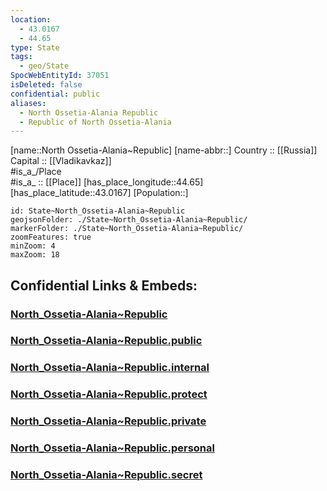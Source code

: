 ```yaml
---
location:
  - 43.0167
  - 44.65
type: State
tags:
  - geo/State
SpocWebEntityId: 37051
isDeleted: false
confidential: public
aliases:
  - North Ossetia-Alania Republic
  - Republic of North Ossetia-Alania 
---
```

[name::North Ossetia-Alania~Republic] 
[name-abbr::] 
Country :: [[Russia]]  
Capital :: [[Vladikavkaz]]  
#is_a_/Place  
#is_a_ :: [[Place]] 
[has_place_longitude::44.65] 
[has_place_latitude::43.0167] 
[Population::] 



```leaflet
id: State~North_Ossetia-Alania~Republic
geojsonFolder: ./State~North_Ossetia-Alania~Republic/
markerFolder: ./State~North_Ossetia-Alania~Republic/
zoomFeatures: true 
minZoom: 4 
maxZoom: 18
```


## Confidential Links & Embeds: 

### [North_Ossetia-Alania~Republic](/_Standards/Earth/Continent/Europe/Europe~East/Russia/Russia~NorthCaucasus/North_Ossetia-Alania~Republic.md) 

### [North_Ossetia-Alania~Republic.public](/_public/Earth/Continent/Europe/Europe~East/Russia/Russia~NorthCaucasus/North_Ossetia-Alania~Republic.public.md) 

### [North_Ossetia-Alania~Republic.internal](/_internal/Earth/Continent/Europe/Europe~East/Russia/Russia~NorthCaucasus/North_Ossetia-Alania~Republic.internal.md) 

### [North_Ossetia-Alania~Republic.protect](/_protect/Earth/Continent/Europe/Europe~East/Russia/Russia~NorthCaucasus/North_Ossetia-Alania~Republic.protect.md) 

### [North_Ossetia-Alania~Republic.private](/_private/Earth/Continent/Europe/Europe~East/Russia/Russia~NorthCaucasus/North_Ossetia-Alania~Republic.private.md) 

### [North_Ossetia-Alania~Republic.personal](/_personal/Earth/Continent/Europe/Europe~East/Russia/Russia~NorthCaucasus/North_Ossetia-Alania~Republic.personal.md) 

### [North_Ossetia-Alania~Republic.secret](/_secret/Earth/Continent/Europe/Europe~East/Russia/Russia~NorthCaucasus/North_Ossetia-Alania~Republic.secret.md)

